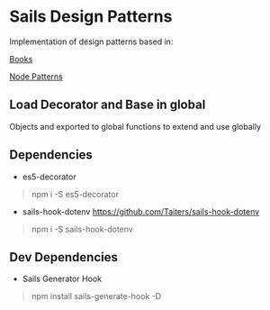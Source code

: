 # Sails Design Patterns

Implementation of design patterns based in:

[Books](https://addyosmani.com/resources/essentialjsdesignpatterns/book/)

[Node Patterns](https://github.com/azat-co/node-patterns)

## Load Decorator and Base in global
Objects and exported to global functions to extend and use globally

## Dependencies
- es5-decorator
> npm i -S es5-decorator

- sails-hook-dotenv
  https://github.com/Taiters/sails-hook-dotenv
> npm i -S sails-hook-dotenv

## Dev Dependencies
- Sails Generator Hook
> npm install sails-generate-hook -D

